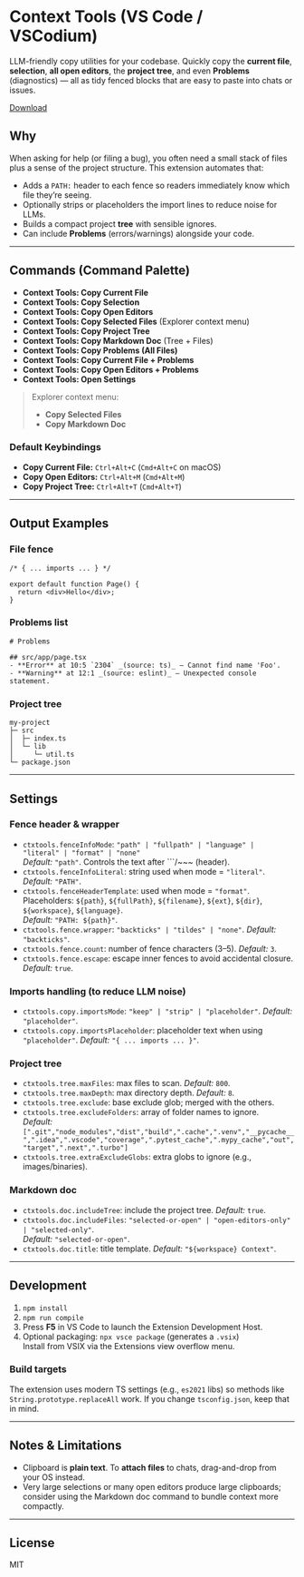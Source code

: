 # Context Tools (VS Code / VSCodium)

LLM-friendly copy utilities for your codebase. Quickly copy the **current file**, **selection**, **all open editors**, the **project tree**, and even **Problems** (diagnostics) — all as tidy fenced blocks that are easy to paste into chats or issues.

[Download](https://marketplace.visualstudio.com/items?itemName=lucashenriquediniz.vscode-context-tools)

## Why

When asking for help (or filing a bug), you often need a small stack of files plus a sense of the project structure. This extension automates that:

- Adds a `PATH:` header to each fence so readers immediately know which file they’re seeing.
- Optionally strips or placeholders the import lines to reduce noise for LLMs.
- Builds a compact project **tree** with sensible ignores.
- Can include **Problems** (errors/warnings) alongside your code.

---

## Commands (Command Palette)

- **Context Tools: Copy Current File**
- **Context Tools: Copy Selection**
- **Context Tools: Copy Open Editors**
- **Context Tools: Copy Selected Files** (Explorer context menu)
- **Context Tools: Copy Project Tree**
- **Context Tools: Copy Markdown Doc** (Tree + Files)
- **Context Tools: Copy Problems (All Files)**
- **Context Tools: Copy Current File + Problems**
- **Context Tools: Copy Open Editors + Problems**
- **Context Tools: Open Settings**

> Explorer context menu:
>
> - **Copy Selected Files**
> - **Copy Markdown Doc**

### Default Keybindings

- **Copy Current File:** `Ctrl+Alt+C` (`Cmd+Alt+C` on macOS)
- **Copy Open Editors:** `Ctrl+Alt+M` (`Cmd+Alt+M`)
- **Copy Project Tree:** `Ctrl+Alt+T` (`Cmd+Alt+T`)

---

## Output Examples

### File fence

``` PATH: src/app/page.tsx
/* { ... imports ... } */

export default function Page() {
  return <div>Hello</div>;
}
```

### Problems list

```text
# Problems

## src/app/page.tsx
- **Error** at 10:5 `2304` _(source: ts)_ — Cannot find name 'Foo'.
- **Warning** at 12:1 _(source: eslint)_ — Unexpected console statement.
```

### Project tree

```text
my-project
├─ src
│  ├─ index.ts
│  └─ lib
│     └─ util.ts
└─ package.json
```

---

## Settings

### **Fence header & wrapper**

- `ctxtools.fenceInfoMode`: `"path" | "fullpath" | "language" | "literal" | "format" | "none"`  
  _Default:_ `"path"`. Controls the text after ```/~~~ (header).
- `ctxtools.fenceInfoLiteral`: string used when mode = `"literal"`. _Default:_ `"PATH"`.
- `ctxtools.fenceHeaderTemplate`: used when mode = `"format"`.  
  Placeholders: `${path}`, `${fullPath}`, `${filename}`, `${ext}`, `${dir}`, `${workspace}`, `${language}`.  
  _Default:_ `"PATH: ${path}"`.
- `ctxtools.fence.wrapper`: `"backticks" | "tildes" | "none"`. _Default:_ `"backticks"`.
- `ctxtools.fence.count`: number of fence characters (3–5). _Default:_ `3`.
- `ctxtools.fence.escape`: escape inner fences to avoid accidental closure. _Default:_ `true`.

### **Imports handling (to reduce LLM noise)**

- `ctxtools.copy.importsMode`: `"keep" | "strip" | "placeholder"`. _Default:_ `"placeholder"`.
- `ctxtools.copy.importsPlaceholder`: placeholder text when using `"placeholder"`. _Default:_ `"{ ... imports ... }"`.

### **Project tree**

- `ctxtools.tree.maxFiles`: max files to scan. _Default:_ `800`.
- `ctxtools.tree.maxDepth`: max directory depth. _Default:_ `8`.
- `ctxtools.tree.exclude`: base exclude glob; merged with the others.
- `ctxtools.tree.excludeFolders`: array of folder names to ignore.  
  _Default:_  
  `[".git","node_modules","dist","build",".cache",".venv","__pycache__",".idea",".vscode","coverage",".pytest_cache",".mypy_cache","out","target",".next",".turbo"]`
- `ctxtools.tree.extraExcludeGlobs`: extra globs to ignore (e.g., images/binaries).

### **Markdown doc**

- `ctxtools.doc.includeTree`: include the project tree. _Default:_ `true`.
- `ctxtools.doc.includeFiles`: `"selected-or-open" | "open-editors-only" | "selected-only"`.  
  _Default:_ `"selected-or-open"`.
- `ctxtools.doc.title`: title template. _Default:_ `"${workspace} Context"`.

---

## Development

1. `npm install`
2. `npm run compile`
3. Press **F5** in VS Code to launch the Extension Development Host.
4. Optional packaging: `npx vsce package` (generates a `.vsix`)  
   Install from VSIX via the Extensions view overflow menu.

### Build targets

The extension uses modern TS settings (e.g., `es2021` libs) so methods like `String.prototype.replaceAll` work. If you change `tsconfig.json`, keep that in mind.

---

## Notes & Limitations

- Clipboard is **plain text**. To **attach files** to chats, drag-and-drop from your OS instead.
- Very large selections or many open editors produce large clipboards; consider using the Markdown doc command to bundle context more compactly.

---

## License

MIT
